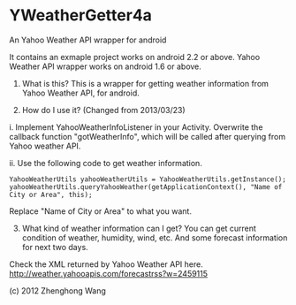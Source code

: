 YWeatherGetter4a
================

An Yahoo Weather API wrapper for android

It contains an exmaple project works on android 2.2 or above.
Yahoo Weather API wrapper works on android 1.6 or above.

1. What is this?
This is a wrapper for getting weather information from Yahoo Weather API, for android.

2. How do I use it? (Changed from 2013/03/23)

i.   Implement YahooWeatherInfoListener in your Activity. Overwrite the callback function "gotWeatherInfo", which will be called after querying from Yahoo weather API.

ii.  Use the following code to get weather information.

	YahooWeatherUtils yahooWeatherUtils = YahooWeatherUtils.getInstance();
	yahooWeatherUtils.queryYahooWeather(getApplicationContext(), "Name of City or Area", this);

Replace "Name of City or Area" to what you want.

3. What kind of weather information can I get?
You can get current condition of weather, humidity, wind, etc.
And some forecast information for next two days.

Check the XML returned by Yahoo Weather API here.
http://weather.yahooapis.com/forecastrss?w=2459115

(c) 2012 Zhenghong Wang
